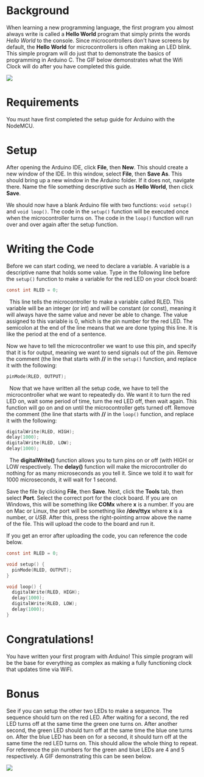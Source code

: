 # Background

When learning a new programming language, the first program you almost always write is called a **Hello World** program that simply prints the words *Hello World* to the console. Since microcontrollers don't have screens by default, the **Hello World** for microcontrollers is often making an LED blink. This simple program will do just that to demonstrate the basics of programming in Arduino C. The GIF below demonstrates what the Wifi Clock will do after you have completed this guide.

![](https://giant.gfycat.com/HastyHatefulAmericanratsnake.gif)

# Requirements

You must have first completed the setup guide for Arduino with the NodeMCU.

# Setup

After opening the Arduino IDE, click **File**, then **New**. This should create a new window of the IDE. In this window, select **File**, then **Save As**. This should bring up a new window in the Arduino folder. If it does not, navigate there. Name the file something descriptive such as **Hello World**, then click **Save**.

We should now have a blank Arduino file with two functions: `void setup()` and `void loop()`. The code in the `setup()` function will be executed once when the microcontroller turns on. The code in the `loop()` function will run over and over again after the setup function.

# Writing the Code

Before we can start coding, we need to declare a variable. A variable is a descriptive name that holds some value. Type in the following line before the `setup()` function to make a variable for the red LED on your clock board:

```c
const int RLED = 0;
```
&nbsp;
This line tells the microcontroller to make a variable called RLED. This variable will be an integer (or int) and will be constant (or const), meaning it will always have the same value and never be able to change. The value assigned to this variable is 0, which is the pin number for the red LED. The semicolon at the end of the line means that we are done typing this line. It is like the period at the end of a sentence.

Now we have to tell the microcontroller we want to use this pin, and specify that it is for output, meaning we want to send signals out of the pin. Remove the comment (the line that starts with **//** in the `setup()` function, and replace it with the following:

```c
pinMode(RLED, OUTPUT);
```
&nbsp;
Now that we have written all the setup code, we have to tell the microcontroller what we want to repeatedly do. We want it to turn the red LED on, wait some period of time, turn the red LED off, then wait again. This function will go on and on until the microcontroller gets turned off. Remove the comment (the line that starts with **//** in the `loop()` function, and replace it with the following:

```c
digitalWrite(RLED, HIGH);
delay(1000);
digitalWrite(RLED, LOW);
delay(1000);
```
&nbsp;
The **digitalWrite()** function allows you to turn pins on or off (with HIGH or LOW respectively. The **delay()** function will make the microcontroller do nothing for as many microseconds as you tell it. Since we told it to wait for 1000 microseconds, it will wait for 1 second.

Save the file by clicking **File**, then **Save**. Next, click the **Tools** tab, then select **Port**. Select the correct port for the clock board. If you are on Windows, this will be something like **COMx** where **x** is a number. If you are on Mac or Linux, the port will be something like **/dev/ttyx** where **x** is a number, or *USB*. After this, press the right-pointing arrow above the name of the file. This will upload the code to the board and run it.

If you get an error after uploading the code, you can reference the code below.

```c
const int RLED = 0;

void setup() {
  pinMode(RLED, OUTPUT);
}

void loop() {
  digitalWrite(RLED, HIGH);
  delay(1000);
  digitalWrite(RLED, LOW);
  delay(1000);
}
```

# Congratulations!

You have written your first program with Arduino! This simple program will be the base for everything as complex as making a fully functioning clock that updates time via WiFi.

# Bonus

See if you can setup the other two LEDs to make a sequence. The sequence should turn on the red LED. After waiting for a second, the red LED turns off at the same time the green one turns on. After another second, the green LED should turn off at the same time the blue one turns on.  After the blue LED has been on for a second, it should turn off at the same time the red LED turns on. This should allow the whole thing to repeat. For reference the pin numbers for the green and blue LEDs are 4 and 5 respectively. A GIF demonstrating this can be seen below.

![](https://giant.gfycat.com/CreativeWellwornHalicore.gif)